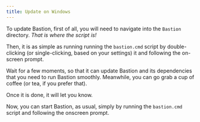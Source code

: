 ```yaml
---
title: Update on Windows
---
```


To update Bastion, first of all, you will need to navigate into the `Bastion`
directory. _That is where the script is!_

Then, it is as simple as running running the `bastion.cmd` script by
double-clicking (or single-clicking, based on your settings) it and following
the on-screen prompt.

Wait for a few moments, so that it can update Bastion and its dependencies that
you need to run Bastion smoothly. Meanwhile, you can go grab a cup of coffee
\(or tea, if you prefer that\).

Once it is done, it will let you know.

Now, you can start Bastion, as usual, simply by running the `bastion.cmd` script
and following the onscreen prompt.
